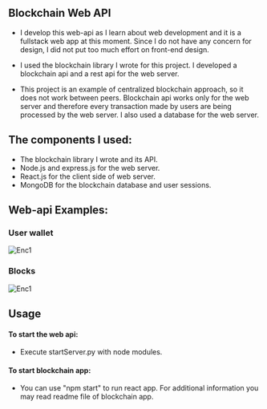 ## Blockchain Web API 

- I develop this web-api as I learn about web development and it is a fullstack web app at this moment. Since I do not have any concern for design, I did not put too much effort on front-end design.

- I used the blockchain library I wrote for this project. I developed a blockchain api and a rest api for the web server.

- This project is an example of centralized blockchain approach, so it does not work between peers. Blockchain api works only for the web server and therefore every transaction made by users are being processed by the web server. I also used a database for the web server.

## The components I used: 
- The blockchain library I wrote and its API.
- Node.js and express.js for the web server.
- React.js for the client side of web server.
- MongoDB for the blockchain database and user sessions.

## Web-api Examples:

### User wallet

![Enc1](https://raw.githubusercontent.com/berkkirtay/blockchain-web-api/main/web-api-photo/example-1.PNG)

### Blocks

![Enc1](https://raw.githubusercontent.com/berkkirtay/blockchain-web-api/main/web-api-photo/example-2.PNG)

## Usage
#### To start the web api:
- Execute startServer.py with node modules.

#### To start blockchain app:
- You can use "npm start" to run react app. For additional information you may read readme file of blockchain app.


